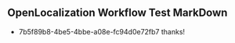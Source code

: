 ## OpenLocalization Workflow Test MarkDown
* 7b5f89b8-4be5-4bbe-a08e-fc94d0e72fb7 
thanks!<!--HONumber=Mar16_HO4-->
